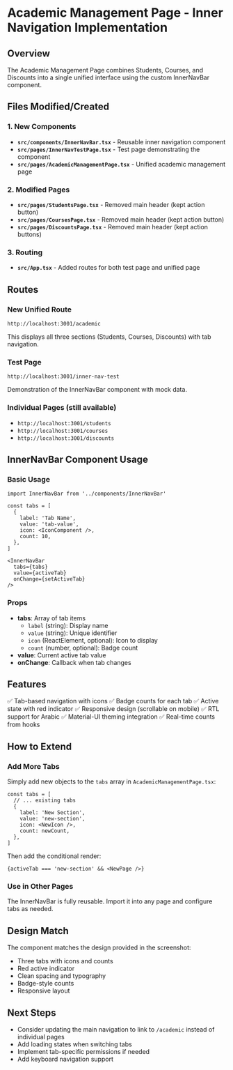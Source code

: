 # Academic Management Page - Inner Navigation Implementation

## Overview
The Academic Management Page combines Students, Courses, and Discounts into a single unified interface using the custom InnerNavBar component.

## Files Modified/Created

### 1. New Components
- **`src/components/InnerNavBar.tsx`** - Reusable inner navigation component
- **`src/pages/InnerNavTestPage.tsx`** - Test page demonstrating the component
- **`src/pages/AcademicManagementPage.tsx`** - Unified academic management page

### 2. Modified Pages
- **`src/pages/StudentsPage.tsx`** - Removed main header (kept action button)
- **`src/pages/CoursesPage.tsx`** - Removed main header (kept action button)
- **`src/pages/DiscountsPage.tsx`** - Removed main header (kept action buttons)

### 3. Routing
- **`src/App.tsx`** - Added routes for both test page and unified page

## Routes

### New Unified Route
```
http://localhost:3001/academic
```
This displays all three sections (Students, Courses, Discounts) with tab navigation.

### Test Page
```
http://localhost:3001/inner-nav-test
```
Demonstration of the InnerNavBar component with mock data.

### Individual Pages (still available)
- `http://localhost:3001/students`
- `http://localhost:3001/courses`
- `http://localhost:3001/discounts`

## InnerNavBar Component Usage

### Basic Usage
```tsx
import InnerNavBar from '../components/InnerNavBar'

const tabs = [
  {
    label: 'Tab Name',
    value: 'tab-value',
    icon: <IconComponent />,
    count: 10,
  },
]

<InnerNavBar 
  tabs={tabs} 
  value={activeTab} 
  onChange={setActiveTab} 
/>
```

### Props
- **tabs**: Array of tab items
  - `label` (string): Display name
  - `value` (string): Unique identifier
  - `icon` (ReactElement, optional): Icon to display
  - `count` (number, optional): Badge count
- **value**: Current active tab value
- **onChange**: Callback when tab changes

## Features

✅ Tab-based navigation with icons
✅ Badge counts for each tab
✅ Active state with red indicator
✅ Responsive design (scrollable on mobile)
✅ RTL support for Arabic
✅ Material-UI theming integration
✅ Real-time counts from hooks

## How to Extend

### Add More Tabs
Simply add new objects to the `tabs` array in `AcademicManagementPage.tsx`:

```tsx
const tabs = [
  // ... existing tabs
  {
    label: 'New Section',
    value: 'new-section',
    icon: <NewIcon />,
    count: newCount,
  },
]
```

Then add the conditional render:
```tsx
{activeTab === 'new-section' && <NewPage />}
```

### Use in Other Pages
The InnerNavBar is fully reusable. Import it into any page and configure tabs as needed.

## Design Match
The component matches the design provided in the screenshot:
- Three tabs with icons and counts
- Red active indicator
- Clean spacing and typography
- Badge-style counts
- Responsive layout

## Next Steps
- Consider updating the main navigation to link to `/academic` instead of individual pages
- Add loading states when switching tabs
- Implement tab-specific permissions if needed
- Add keyboard navigation support
